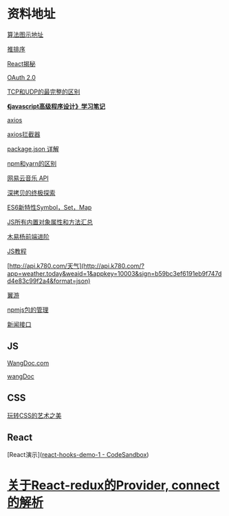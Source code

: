 # 资料地址

[算法图示地址](https://www.cs.usfca.edu/~galles/visualization/Heap.html)

[推排序](https://www.cnblogs.com/lanhaicode/p/10546257.html)

[React揭秘](https://react.iamkasong.com/)

[OAuth 2.0](http://www.ruanyifeng.com/blog/2019/04/oauth-grant-types.html)

 [TCP和UDP的最完整的区别](https://www.cnblogs.com/williamjie/p/9390164.html)

[**《javascript高级程序设计》学习笔记**]()

[axios](http://www.axios-js.com/)

[axios拦截器](https://www.jianshu.com/p/a0c67f4e145e)

[package.json 详解](https://segmentfault.com/a/1190000021114661)

[npm和yarn的区别](jianshu.com/p/254794d5e741)

 [网易云音乐 API](https://binaryify.github.io/NeteaseCloudMusicApi/)

[深拷贝的终极探索](https://segmentfault.com/a/1190000016672263)

[ES6新特性Symbol，Set，Map](https://www.jianshu.com/p/dd0998dadd8b)

 [JS所有内置对象属性和方法汇总](https://segmentfault.com/a/1190000011467723)

[木易杨前端进阶](https://www.muyiy.cn/)

[JS教程](http://javascript.ruanyifeng.com/bom/ajax.html)

[http://api.k780.com/天气](http://api.k780.com/?app=weather.today&weaid=1&appkey=10003&sign=b59bc3ef6191eb9f747dd4e83c99f2a4&format=json)

[翼游](https://yiyo.mobi/auth/login#)

[npmjs包的管理](https://www.npmjs.com/package/silly-datetime)

[新闻接口](http://www.phonegap100.com/appapi.php?a=getPortalList&catid=20)

## JS

[WangDoc.com](https://wangdoc.com/)

[wangDoc](https://github.com/wangdoc/javascript-tutorial)

## CSS

[玩转CSS的艺术之美](https://juejin.cn/book/6850413616484040711)



## React

[React演示]([react-hooks-demo-1 - CodeSandbox](https://codesandbox.io/s/v0nqm309q3?file=/src/index.js))

# [关于React-redux的Provider, connect的解析](https://segmentfault.com/a/1190000017994290)


